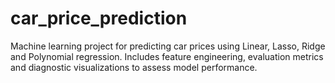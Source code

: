# car_price_prediction
Machine learning project for predicting car prices using Linear, Lasso, Ridge and Polynomial regression. Includes feature engineering, evaluation metrics and diagnostic visualizations to assess model performance.
